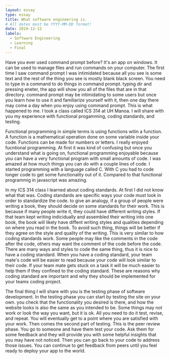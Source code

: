 ```yaml
---
layout: essay
type: essay
title: What software engineering is.  
# All dates must be YYYY-MM-DD format!
date: 2019-12-12
labels:
  - Software Engineering
  - Learning
  - Final 
---
```


Have you ever used command prompt before? It's an app on windows. It can be used to manage files and run commands on your computer. The first time I saw command prompt I was intimidated because all you see is some text and the rest of the thing you see is mostly blank black screen. You need to type in a command to do things in command prompt. typing dir and pressing eneter, the app will show you all of the files that are in that directory. command prompt may be intimidating to some users but once you learn how to use it and familiarize yourself with it, then one day there may come a day when you enjoy using command prompt. This is what happened to me. I took a class called ICS 314 at UH Manoa. I will share with you my experience with functional progamming, coding standards, and testing. 

Functional programming in simple terms is using functions witin a function. A function is a mathematical operation done on some variable inside your code. Functions can be made for numbers or letters. I really enjoyed fucntional programming. At first it was kind of confusing but once you understand what is going on, functional programming enjoyable because you can have a very functional program with small amounts of code. I was amazed at how much things you can do with a couple lines of code. I started programming with a language called C. With C you had to code longer code to get some functionality out of it. Compared to that functional programmig in javascript was amazing. 

In my ICS 314 class I learned about coding standards. At first I did not know what that was. Coding standards are specific ways your code must look in order to standardize the code. to give an analogy, if a group of people were writing a book, they should decide on some standards for their work. This is because if many people write it, they could have different writing styles. If that team kept writing indicidually and assembled their writing into one book, the book will likely have diffent writing styles and qualities depending on where you read in the book. To avoid such thing, things will be better if they agree on the style and quality of the writing. This is very similar to how coding standards work. Some people may like the comments in the code after the code, others may want the comment of the code before the code. There are many ways and styles to code the same thing, thus it is nice to have a coding standard. When you have a coding standard, your team mate's code will be easier to read because your code will look similar to their code. If your team mate gets stuck on a task it will be much easier to help them if they confined to the coding standard. These are reasons why coding standard are important and why they should be implemented for your teams coding project. 

The final thing I will share with you is the testing phase of software development. In the testing phase you can start by testing the site on your own. you check that the functionality you desired is there, and how the website looks is also the same as you intended to be. Some things may not work or look the way you want, but it is ok. All you need to do it test, revise, and repeat. You will eventually get to a point where you are satisfied with your work. Then comes the second part of testing. This is the peer review phase. You go to someone and have them test your code. Ask them for some feedback and they will provide you with some helpful insights that you may have not noticed. Then you can go back to your code to address those issues. You can continue to get feedback from peers until you feel ready to deploy your app to the world. 

